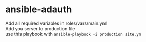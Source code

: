 # ansible-adauth

Add all required variables in roles/vars/main.yml  
Add you server to production file  
use this playbook with `ansible-playbook -i production site.ym`  
